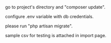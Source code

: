 go to project's directory and "composer update".


configure .env variable with db credentials.


please run "php artisan migrate".


sample csv for testing is attached in import page.
